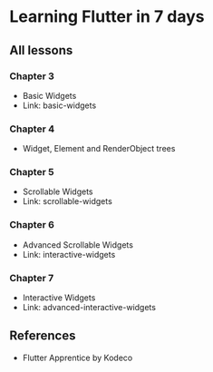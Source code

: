 # Learning Flutter in 7 days

## All lessons

### Chapter 3
- Basic Widgets
- Link: basic-widgets

### Chapter 4
- Widget, Element and RenderObject trees

### Chapter 5
- Scrollable Widgets
- Link: scrollable-widgets

### Chapter 6
- Advanced Scrollable Widgets
- Link: interactive-widgets

### Chapter 7
- Interactive Widgets
- Link: advanced-interactive-widgets

## References
- Flutter Apprentice by Kodeco
